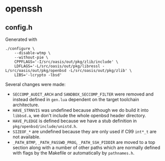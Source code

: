 # openssh

## config.h
Generated with

	./configure \
		--disable-wtmp \
		--without-pie \
		CPPFLAGS='-I/src/oasis/out/pkg/zlib/include' \
		LDFLAGS='-L/src/oasis/out/pkg/libressl -L/src/oasis/out/pkg/openbsd -L/src/oasis/out/pkg/zlib' \
		LIBS='-lcrypto -lbsd'

Several changes were made:
* `SECCOMP_AUDIT_ARCH` and `SANDBOX_SECCOMP_FILTER` were removed
  and instead defined in `gen.lua` dependent on the target toolchain
  architecture.
* `HAVE_STRNVIS` was undefined because although we do build it into
  `libbsd.a`, we don't include the whole openbsd header directory.
* `HAVE_PLEDGE` is defined because we have a stub definition in
  `pkg/openbsd/include/unistd.h`.
* `SIZEOF_*` are undefined because they are only used if C99 `int*_t` are not
  available.
* `_PATH_BTMP`, `_PATH_PASSWD_PROG`, `_PATH_SSH_PIDDIR` are moved to a top
  section along with a number of other paths which are normally defined
  with flags by the Makefile or automatically by `pathnames.h`.
